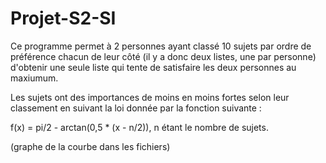 # Projet-S2-SI

Ce programme permet à 2 personnes ayant classé 10 sujets par ordre de préférence chacun de leur côté 
(il y a donc deux listes, une par personne) d'obtenir une seule liste qui tente de satisfaire les deux personnes au maxiumum.

Les sujets ont des importances de moins en moins fortes selon leur classement en suivant la loi donnée par la fonction suivante :

f(x) = pi/2 - arctan(0,5 * (x - n/2)), n étant le nombre de sujets.

(graphe de la courbe dans les fichiers)

